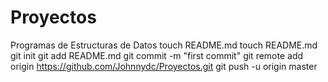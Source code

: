 Proyectos
=========

Programas de Estructuras de Datos
touch README.md
touch README.md
git init
git add README.md
git commit -m "first commit"
git remote add origin https://github.com/Johnnydc/Proyectos.git
git push -u origin master
